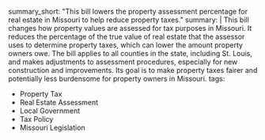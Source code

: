 summary_short: "This bill lowers the property assessment percentage for real estate in Missouri to help reduce property taxes."
summary: |
  This bill changes how property values are assessed for tax purposes in Missouri. It reduces the percentage of the true value of real estate that the assessor uses to determine property taxes, which can lower the amount property owners owe. The bill applies to all counties in the state, including St. Louis, and makes adjustments to assessment procedures, especially for new construction and improvements. Its goal is to make property taxes fairer and potentially less burdensome for property owners in Missouri.
tags:
  - Property Tax
  - Real Estate Assessment
  - Local Government
  - Tax Policy
  - Missouri Legislation
